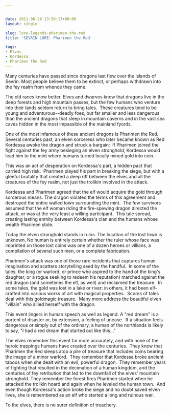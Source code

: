 ```yaml
---


date: 2011-06-28 13:50:17+00:00
layout: single

slug: lore-legends-pharimen-the-red
title: 'SEVRIN LORE: Pharimen the Red'

tags:
- Elves
- Kordessa
- Pharimen the Red
---
```


Many centuries have passed since dragons last flew over the islands of Sevrin. Most people believe them to be extinct, or perhaps withdrawn into the fey realm from whence they came.

The old races know better. Elves and dwarves know that dragons live in the deep forests and high mountain passes, but the few humans who venture into their lands seldom return to bring tales.  These creatures tend to be young and adventurous--deadly foes, but far smaller and less dangerous than the ancient dragons that sleep in mountain caverns and in the vast sea caves hidden in the most impassible of the mainland fyords.

One of the most infamous of these ancient dragons is Pharimen the Red.  Several centuries past, an elven sorceress who later became known as Red Kordessa awoke the dragon and struck a bargain:  If Pharimen joined the fight against the fey army besieging an elven stronghold, Kordessa would lead him to the mint where humans turned locally mined gold into coin.

This was an act of desperation on Kordessa's part, a hidden pact that carried high risk.  Pharimen played his part in breaking the siege, but with a gleeful brutality that created a deep rift between the elves and all the creatures of the fey realm, not just the trollkin involved in the attack. 

Kordessa and Pharimen agreed that the elf would acquire the gold through sorcerous means. The dragon violated the terms of this agreement and destroyed the entire walled town surrounding the mint.  The few survivors assumed that the elf woman riding the fire-spewing dragon directed the attack, or was at the very least a willing participant.  This tale spread, creating lasting enmity between Kordessa's clan and the humans whose wealth Pharimen stole. 

Today the elven stronghold stands in ruins. The location of the lost town is unknown. No human is entirely certain whether the ruler whose face was imprinted on those lost coins was one of a dozen heroes or villians, a compilation of several such men, or a complete fabrication.

Pharimen's attack was one of those rare incidents that captures human imagination and scatters storytelling seed by the handful.  In some of the tales, the king (or warlord, or prince who aspired to the hand of the king's daughter, or a rogue seeking to redeem his reputation) marched against the red dragon (and sometimes the elf, as well) and reclaimed the treasure.  In some tales, the gold was lost in a lake or river; in others, it had been elf-crafted into various works of art with magical properties.  Scores of tales deal with this goldmagic treasure.  Many more address the beautiful elven "villain" who allied herself with the dragon.

This event lingers in human speech as well as legend. A "red dream" is a portent of disaster or, by extension, a feeling of unease.  If a situation feels dangerous or simply out of the ordinary, a human of the northlands is likely to say, "I had a red dream that started out like this..."

The elves remember this event far more accurately, and with none of the heroic trappings humans have created over the centuries.  They know that Pharimen the Red sleeps atop a pile of treasure that includes coins bearing the image of a minor warlord.  They remember that Kordessa broke ancient taboos when she dealt with an evil, powerful dragon.  They remember years of fighting that resulted in the decimation of a human kingdom, and the centuries of fey retribution that led to the downfall of the elves' mountain stronghold. They remember the forest fires Pharimen started when he attacked the trollkin hoard and again when he leveled the human town.  And even though Kordessa's action broke the siege and no doubt saved elven lives, she is remembered as an elf who started a long and ruinous war.

To the elves, there is no surer definition of treachery.
